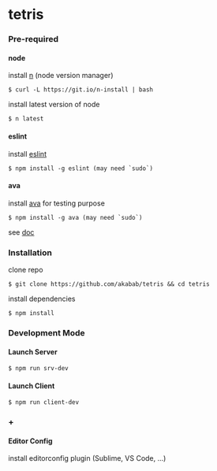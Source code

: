 # tetris


### Pre-required

#### node
install [n](https://github.com/tj/n) (node version manager)
```
$ curl -L https://git.io/n-install | bash
```
install latest version of node
```
$ n latest
```

#### eslint
install [eslint](http://eslint.org/docs/user-guide/getting-started)
```
$ npm install -g eslint (may need `sudo`)
```

#### ava
install [ava](https://github.com/avajs/ava) for testing purpose
```
$ npm install -g ava (may need `sudo`)
```
see [doc](https://github.com/avajs/ava-docs/blob/master/fr_FR/readme.md#documentation)

### Installation

clone repo
```
$ git clone https://github.com/akabab/tetris && cd tetris
```

install dependencies
```
$ npm install
```

### Development Mode

#### Launch Server

```
$ npm run srv-dev
```

#### Launch Client

```
$ npm run client-dev
```

### +

#### Editor Config

install editorconfig plugin (Sublime, VS Code, ...)

